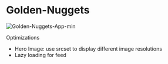 # Golden-Nuggets

![Golden-Nuggets-App-min](https://user-images.githubusercontent.com/86321333/193845519-9ff644a3-463a-478b-8347-f0ac7f1bb241.png)

Optimizations
* Hero Image: use srcset to display different image resolutions
* Lazy loading for feed
